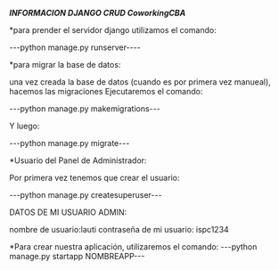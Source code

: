 ***INFORMACION DJANGO CRUD CoworkingCBA***

*para prender el servidor django utilizamos el comando:

---python manage.py  runserver----



*para migrar la base de datos:

una vez creada la base de datos (cuando es por primera vez manueal), hacemos las migraciones
Ejecutaremos el comando:

---python manage.py makemigrations---

Y luego:

---python manage.py migrate---



*Usuario del Panel de Administrador:

Por primera vez tenemos que crear el usuario:

---python manage.py createsuperuser---

DATOS DE MI USUARIO ADMIN:

nombre de usuario:lauti
contraseña de mi usuario: ispc1234




*Para crear nuestra aplicación, utilizaremos el comando:
---python manage.py startapp NOMBREAPP---
